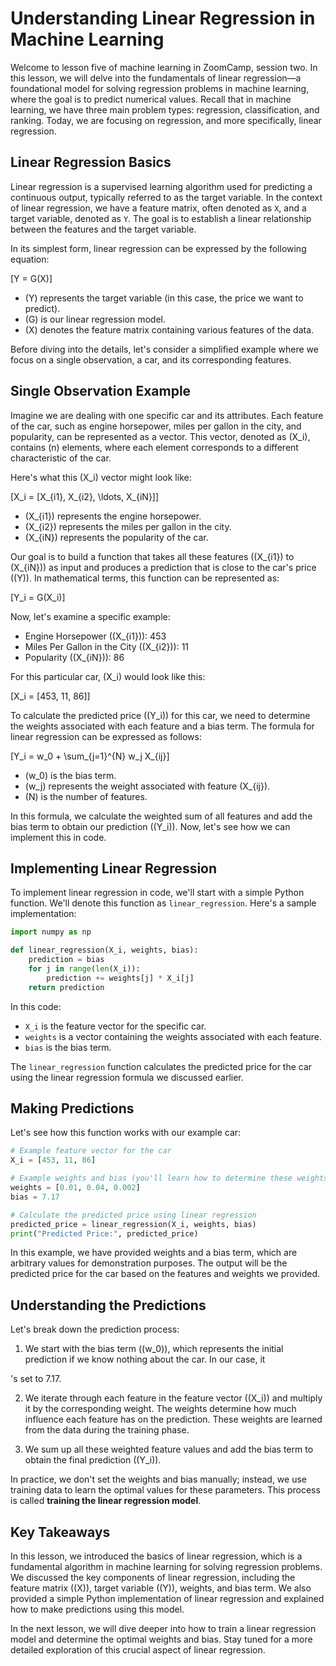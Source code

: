# Understanding Linear Regression in Machine Learning

Welcome to lesson five of machine learning in ZoomCamp, session two. In this lesson, we will delve into the fundamentals of linear regression—a foundational model for solving regression problems in machine learning, where the goal is to predict numerical values. Recall that in machine learning, we have three main problem types: regression, classification, and ranking. Today, we are focusing on regression, and more specifically, linear regression.

## Linear Regression Basics

Linear regression is a supervised learning algorithm used for predicting a continuous output, typically referred to as the target variable. In the context of linear regression, we have a feature matrix, often denoted as `X`, and a target variable, denoted as `Y`. The goal is to establish a linear relationship between the features and the target variable.

In its simplest form, linear regression can be expressed by the following equation:

\[Y = G(X)\]

- \(Y\) represents the target variable (in this case, the price we want to predict).
- \(G\) is our linear regression model.
- \(X\) denotes the feature matrix containing various features of the data.

Before diving into the details, let's consider a simplified example where we focus on a single observation, a car, and its corresponding features.

## Single Observation Example

Imagine we are dealing with one specific car and its attributes. Each feature of the car, such as engine horsepower, miles per gallon in the city, and popularity, can be represented as a vector. This vector, denoted as \(X_i\), contains \(n\) elements, where each element corresponds to a different characteristic of the car.

Here's what this \(X_i\) vector might look like:

\[X_i = [X_{i1}, X_{i2}, \ldots, X_{iN}]\]

- \(X_{i1}\) represents the engine horsepower.
- \(X_{i2}\) represents the miles per gallon in the city.
- \(X_{iN}\) represents the popularity of the car.

Our goal is to build a function that takes all these features (\(X_{i1}\) to \(X_{iN}\)) as input and produces a prediction that is close to the car's price (\(Y\)). In mathematical terms, this function can be represented as:

\[Y_i = G(X_i)\]

Now, let's examine a specific example:

- Engine Horsepower (\(X_{i1}\)): 453
- Miles Per Gallon in the City (\(X_{i2}\)): 11
- Popularity (\(X_{iN}\)): 86

For this particular car, \(X_i\) would look like this:

\[X_i = [453, 11, 86]\]

To calculate the predicted price (\(Y_i\)) for this car, we need to determine the weights associated with each feature and a bias term. The formula for linear regression can be expressed as follows:

\[Y_i = w_0 + \sum_{j=1}^{N} w_j X_{ij}\]

- \(w_0\) is the bias term.
- \(w_j\) represents the weight associated with feature \(X_{ij}\).
- \(N\) is the number of features.

In this formula, we calculate the weighted sum of all features and add the bias term to obtain our prediction (\(Y_i\)). Now, let's see how we can implement this in code.

## Implementing Linear Regression

To implement linear regression in code, we'll start with a simple Python function. We'll denote this function as `linear_regression`. Here's a sample implementation:

```python
import numpy as np

def linear_regression(X_i, weights, bias):
    prediction = bias
    for j in range(len(X_i)):
        prediction += weights[j] * X_i[j]
    return prediction
```

In this code:
- `X_i` is the feature vector for the specific car.
- `weights` is a vector containing the weights associated with each feature.
- `bias` is the bias term.

The `linear_regression` function calculates the predicted price for the car using the linear regression formula we discussed earlier.

## Making Predictions

Let's see how this function works with our example car:

```python
# Example feature vector for the car
X_i = [453, 11, 86]

# Example weights and bias (you'll learn how to determine these weights later)
weights = [0.01, 0.04, 0.002]
bias = 7.17

# Calculate the predicted price using linear regression
predicted_price = linear_regression(X_i, weights, bias)
print("Predicted Price:", predicted_price)
```

In this example, we have provided weights and a bias term, which are arbitrary values for demonstration purposes. The output will be the predicted price for the car based on the features and weights we provided.

## Understanding the Predictions

Let's break down the prediction process:

1. We start with the bias term (\(w_0\)), which represents the initial prediction if we know nothing about the car. In our case, it

's set to 7.17.

2. We iterate through each feature in the feature vector (\(X_i\)) and multiply it by the corresponding weight. The weights determine how much influence each feature has on the prediction. These weights are learned from the data during the training phase.

3. We sum up all these weighted feature values and add the bias term to obtain the final prediction (\(Y_i\)).

In practice, we don't set the weights and bias manually; instead, we use training data to learn the optimal values for these parameters. This process is called **training the linear regression model**.

## Key Takeaways

In this lesson, we introduced the basics of linear regression, which is a fundamental algorithm in machine learning for solving regression problems. We discussed the key components of linear regression, including the feature matrix (\(X\)), target variable (\(Y\)), weights, and bias term. We also provided a simple Python implementation of linear regression and explained how to make predictions using this model.

In the next lesson, we will dive deeper into how to train a linear regression model and determine the optimal weights and bias. Stay tuned for a more detailed exploration of this crucial aspect of linear regression.